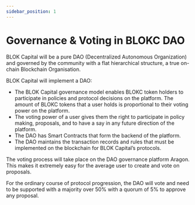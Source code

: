 ```yaml
---
sidebar_position: 1
---
```

# Governance & Voting in BLOKC DAO

BLOK Capital will be a pure DAO (Decentralized Autonomous Organization) and governed by the community with a flat hierarchical structure, a true on-chain Blockchain Organisation.

BLOK Capital will implement a DAO:

- The BLOK Capital governance model enables BLOKC token holders to participate in policies and protocol decisions on the platform. The amount of BLOKC tokens that a user holds is proportional to their voting power on the platform.
- The voting power of a user gives them the right to participate in policy making, proposals, and to have a say in any future direction of the platform.
- The DAO has Smart Contracts that form the backend of the platform.
- The DAO maintains the transaction records and rules that must be implemented on the blockchain for BLOK Capital’s protocols.

The voting process will take place on the DAO governance platform Aragon. This makes it extremely easy for the average user to create and vote on proposals.

For the ordinary course of protocol progression, the DAO will vote and need to be supported with a majority over 50% with a quorum of 5% to approve any proposal.